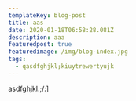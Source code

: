 ```yaml
---
templateKey: blog-post
title: aas
date: 2020-01-18T06:58:28.081Z
description: aaa
featuredpost: true
featuredimage: /img/blog-index.jpg
tags:
  - qasdfghjkl;kiuytrewertyujk
---
```

asdfghjkl.;/:]
